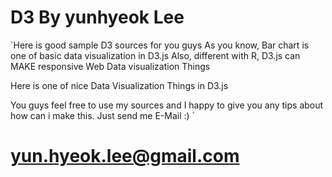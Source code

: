 # D3 By yunhyeok Lee

`Here is good sample D3 sources for you guys
 As you know, Bar chart is one of basic data visualization in D3.js
 Also, different with R, D3.js can MAKE responsive Web Data visualization Things

 Here is one of nice Data Visualization Things in D3.js

 You guys feel free to use my sources and I happy to give you any tips about
 how can i make this. Just send me E-Mail :) 
`

# yun.hyeok.lee@gmail.com
